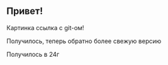 ## Привет!

Картинка ссылка с git-ом!

Получилось, теперь обратно более свежую версию

Получилось в 24г